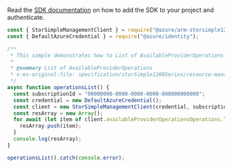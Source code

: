 Read the [SDK documentation](https://github.com/Azure/azure-sdk-for-js/blob/%40azure%2Farm-storsimple1200series_2.0.1/sdk/storsimple1200series/arm-storsimple1200series/README.md) on how to add the SDK to your project and authenticate.

```javascript
const { StorSimpleManagementClient } = require("@azure/arm-storsimple1200series");
const { DefaultAzureCredential } = require("@azure/identity");

/**
 * This sample demonstrates how to List of AvailableProviderOperations
 *
 * @summary List of AvailableProviderOperations
 * x-ms-original-file: specification/storSimple1200Series/resource-manager/Microsoft.StorSimple/stable/2016-10-01/examples/OperationsList.json
 */
async function operationsList() {
  const subscriptionId = "00000000-0000-0000-0000-000000000000";
  const credential = new DefaultAzureCredential();
  const client = new StorSimpleManagementClient(credential, subscriptionId);
  const resArray = new Array();
  for await (let item of client.availableProviderOperationsOperations.list()) {
    resArray.push(item);
  }
  console.log(resArray);
}

operationsList().catch(console.error);
```

